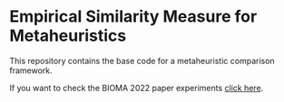 # Empirical Similarity Measure for Metaheuristics
This repository contains the base code for a metaheuristic comparison framework.

If you want to check the BIOMA 2022 paper experiments [click here](https://github.com/jair-pereira/mhcmp/tree/bioma2022).
